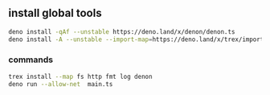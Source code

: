 

## install global tools
``` bash
deno install -qAf --unstable https://deno.land/x/denon/denon.ts
deno install -A --unstable --import-map=https://deno.land/x/trex/import_map.json -n trex --no-check https://deno.land/x/trex/cli.ts
```
### commands
``` bash 
trex install --map fs http fmt log denon
deno run --allow-net  main.ts
```
